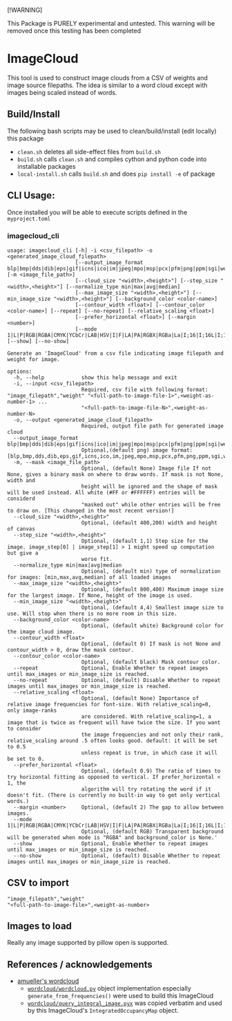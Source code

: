 [!WARNING]

This Package is PURELY experimental and untested. This warning will be removed once this testing has been completed

# ImageCloud

This tool is used to construct image clouds from a CSV of weights and image source filepaths.
The idea is similar to a word cloud except with images being scaled instead of words.

## Build/Install

The following bash scripts may be used to clean/build/install (edit locally) this package
- `clean.sh`  deletes all side-effect files from `build.sh`
- `build.sh`  calls `clean.sh` and compiles cython and python code into installable packages
- `local-install.sh`  calls `build.sh` and does `pip install -e` of package 



## CLI Usage: 
Once installed you will be able to execute scripts defined in the `myproject.toml`

### imagecloud_cli
```
usage: imagecloud_cli [-h] -i <csv_filepath> -o <generated_image_cloud_filepath>
                      [--output_image_format blp|bmp|dds|dib|eps|gif|icns|ico|im|jpeg|mpo|msp|pcx|pfm|png|ppm|sgi|webp|xbm] [-m <image_file_path>]
                      [--cloud_size "<width>,<height>"] [--step_size "<width>,<height>"] [--normalize_type min|max|avg|median]
                      [--max_image_size "<width>,<height>"] [--min_image_size "<width>,<height>"] [--background_color <color-name>]
                      [--contour_width <float>] [--contour_color <color-name>] [--repeat] [--no-repeat] [--relative_scaling <float>]
                      [--prefer_horizontal <float>] [--margin <number>]
                      [--mode 1|L|P|RGB|RGBA|CMYK|YCbCr|LAB|HSV|I|F|LA|PA|RGBX|RGBa|La|I;16|I;16L|I;16B|I;16N] [--show] [--no-show]

Generate an 'ImageCloud' from a csv file indicating image filepath and weight for image.

options:
  -h, --help            show this help message and exit
  -i, --input <csv_filepath>
                        Required, csv file with following format: "image_filepath","weight" "<full-path-to-image-file-1>",<weight-as-number-1> ...
                        "<full-path-to-image-file-N>",<weight-as-number-N>
  -o, --output <generated_image_cloud_filepath>
                        Required, output file path for generated image cloud
  --output_image_format blp|bmp|dds|dib|eps|gif|icns|ico|im|jpeg|mpo|msp|pcx|pfm|png|ppm|sgi|webp|xbm
                        Optional,(default png) image format: [blp,bmp,dds,dib,eps,gif,icns,ico,im,jpeg,mpo,msp,pcx,pfm,png,ppm,sgi,webp,xbm]
  -m, --mask <image_file_path>
                        Optional, (default None) Image file If not None, gives a binary mask on where to draw words. If mask is not None, width and
                        height will be ignored and the shape of mask will be used instead. All white (#FF or #FFFFFF) entries will be considerd
                        "masked out" while other entries will be free to draw on. [This changed in the most recent version!]
  --cloud_size "<width>,<height>"
                        Optional, (default 400,200) width and height of canvas
  --step_size "<width>,<height>"
                        Optional, (default 1,1) Step size for the image. image_step[0] | image_step[1] > 1 might speed up computation but give a
                        worse fit.
  --normalize_type min|max|avg|median
                        Optional, (default min) type of normalization for images: [min,max,avg,median] of all loaded images
  --max_image_size "<width>,<height>"
                        Optional, (default 800,400) Maximum image size for the largest image. If None, height of the image is used.
  --min_image_size "<width>,<height>"
                        Optional, (default 4,4) Smallest image size to use. Will stop when there is no more room in this size.
  --background_color <color-name>
                        Optional, (default white) Background color for the image cloud image.
  --contour_width <float>
                        Optional, (default 0) If mask is not None and contour_width > 0, draw the mask contour.
  --contour_color <color-name>
                        Optional, (default black) Mask contour color.
  --repeat              Optional, Enable Whether to repeat images until max_images or min_image_size is reached.
  --no-repeat           Optional, (default) Disable Whether to repeat images until max_images or min_image_size is reached.
  --relative_scaling <float>
                        Optional, (default None) Importance of relative image frequencies for font-size. With relative_scaling=0, only image-ranks
                        are considered. With relative_scaling=1, a image that is twice as frequent will have twice the size. If you want to consider
                        the image frequencies and not only their rank, relative_scaling around .5 often looks good. default: it will be set to 0.5
                        unless repeat is true, in which case it will be set to 0.
  --prefer_horizontal <float>
                        Optional, (default 0.9) The ratio of times to try horizontal fitting as opposed to vertical. If prefer_horizontal < 1, the
                        algorithm will try rotating the word if it doesn't fit. (There is currently no built-in way to get only vertical words.)
  --margin <number>     Optional, (default 2) The gap to allow between images.
  --mode 1|L|P|RGB|RGBA|CMYK|YCbCr|LAB|HSV|I|F|LA|PA|RGBX|RGBa|La|I;16|I;16L|I;16B|I;16N
                        Optional, (default RGB) Transparent background will be generated when mode is "RGBA" and background_color is None.'
  --show                Optional, Enable Whether to repeat images until max_images or min_image_size is reached.
  --no-show             Optional, (default) Disable Whether to repeat images until max_images or min_image_size is reached.
```

## CSV to import
```csv
"image_filepath","weight"
"<full-path-to-image-file>",<weight-as-number>
```
## Images to load
Really any image supported by pillow open is supported.


## References / acknowledgements
- [amueller's wordcloud](https://github.com/amueller/word_cloud)
    - [`wordcloud/wordcloud.py`](https://github.com/amueller/word_cloud/blob/main/wordcloud/wordcloud.py) object implementation especially `generate_from_frequencies()` were used to build this ImageCloud
    - [`wordcloud/query_integral_image.pyx`](https://github.com/amueller/word_cloud/blob/main/wordcloud/query_integral_image.pyx) was copied verbatim and used by this ImageCloud's `IntegratedOccupancyMap` object.
